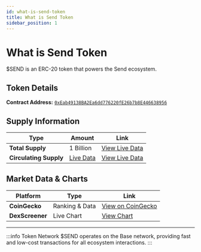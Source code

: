 ```yaml
---
id: what-is-send-token
title: What is Send Token
sidebar_position: 1
---
```


# What is Send Token

$SEND is an ERC-20 token that powers the Send ecosystem.

## Token Details

**Contract Address:** [`0xEab49138BA2Ea6dd776220fE26b7b8E446638956`](https://basescan.org/token/0xeab49138ba2ea6dd776220fe26b7b8e446638956)

## Supply Information

| Type | Amount | Link |
|------|--------|------|
| **Total Supply** | 1 Billion | [View Live Data](https://supply.send.it/total) |
| **Circulating Supply** | [Live Data](https://supply.send.it/circulating) | [View Live Data](https://supply.send.it/circulating) |

## Market Data & Charts

| Platform | Type | Link |
|----------|------|------|
| **CoinGecko** | Ranking & Data | [View on CoinGecko](https://www.coingecko.com/en/coins/send-token) |
| **DexScreener** | Live Chart | [View Chart](https://dexscreener.com/base/0x69bc1d350fe13f499c6aeded2c5ea9471b2a599a) |

---

:::info Token Network
$SEND operates on the Base network, providing fast and low-cost transactions for all ecosystem interactions.
:::